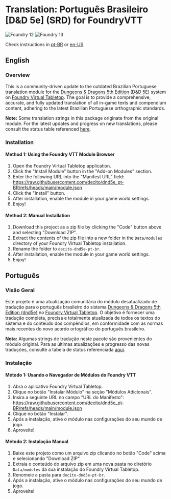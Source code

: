 # Translation: Português Brasileiro [D&D 5e] (SRD) for FoundryVTT

![Foundry 12](https://img.shields.io/badge/Foundry-v12-informational) ![Foundry 13](https://img.shields.io/badge/Foundry-v13-informational)

Check instructions in [pt-BR](#português) or [en-US](#english).

## English

### Overview

This is a community-driven update to the outdated Brazilian Portuguese translation module for the [Dungeons & Dragons 5th Edition (D&D 5E)](https://foundryvtt.com/packages/dnd5e) system on [Foundry Virtual Tabletop](https://foundryvtt.com/). The goal is to provide a comprehensive, accurate, and fully updated translation of all in-game texts and compendium content, adhering to the latest Brazilian Portuguese orthographic standards.

**Note:** Some translation strings in this package originate from the original module. For the latest updates and progress on new translations, please consult the status table referenced [here](https://github.com/decito/dnd5e-pt-br/blob/main/status.md).

### Installation

#### Method 1: Using the Foundry VTT Module Browser

1. Open the Foundry Virtual Tabletop application.
2. Click the "Install Module" button in the "Add-on Modules" section.
3. Enter the following URL into the "Manifest URL" field:
   <https://raw.githubusercontent.com/decito/dnd5e_pt-BR/refs/heads/main/module.json>
4. Click the "Install" button.
5. After installation, enable the module in your game world settings.
6. Enjoy!

#### Method 2: Manual Installation

1. Download this project as a zip file by clicking the "Code" button above and selecting "Download ZIP".
2. Extract the contents of the zip file into a new folder in the `Data/modules` directory of your Foundry Virtual Tabletop installation.
3. Rename the folder to `decito-dnd5e-pt-br`.
4. After installation, enable the module in your game world settings.
5. Enjoy!

## Português

### Visão Geral

Este projeto é uma atualização comunitária do módulo desatualizado de tradução para o português brasileiro do sistema [Dungeons & Dragons 5th Edition (dnd5e)](https://foundryvtt.com/packages/dnd5e) no [Foundry Virtual Tabletop](https://foundryvtt.com/). O objetivo é fornecer uma tradução completa, precisa e totalmente atualizada de todos os textos do sistema e do conteúdo dos compêndios, em conformidade com as normas mais recentes do novo acordo ortográfico do português brasileiro.

**Nota:** Algumas strings de tradução neste pacote são provenientes do módulo original. Para as últimas atualizações e progresso das novas traduções, consulte a tabela de status referenciada [aqui](https://github.com/decito/dnd5e-pt-br/blob/main/status.md).

### Instalação

#### Método 1: Usando o Navegador de Módulos do Foundry VTT

1. Abra o aplicativo Foundry Virtual Tabletop.
2. Clique no botão "Instalar Módulo" na seção "Módulos Adicionais".
3. Insira a seguinte URL no campo "URL do Manifesto":
   <https://raw.githubusercontent.com/decito/dnd5e_pt-BR/refs/heads/main/module.json>
4. Clique no botão "Instalar".
5. Após a instalação, ative o módulo nas configurações do seu mundo de jogo.
6. Aproveite!

#### Método 2: Instalação Manual

1. Baixe este projeto como um arquivo zip clicando no botão "Code" acima e selecionando "Download ZIP".
2. Extraia o conteúdo do arquivo zip em uma nova pasta no diretório `Data/modules` da sua instalação do Foundry Virtual Tabletop.
3. Renomeie a pasta para `decito-dnd5e-pt-br`.
4. Após a instalação, ative o módulo nas configurações do seu mundo de jogo.
5. Aproveite!
